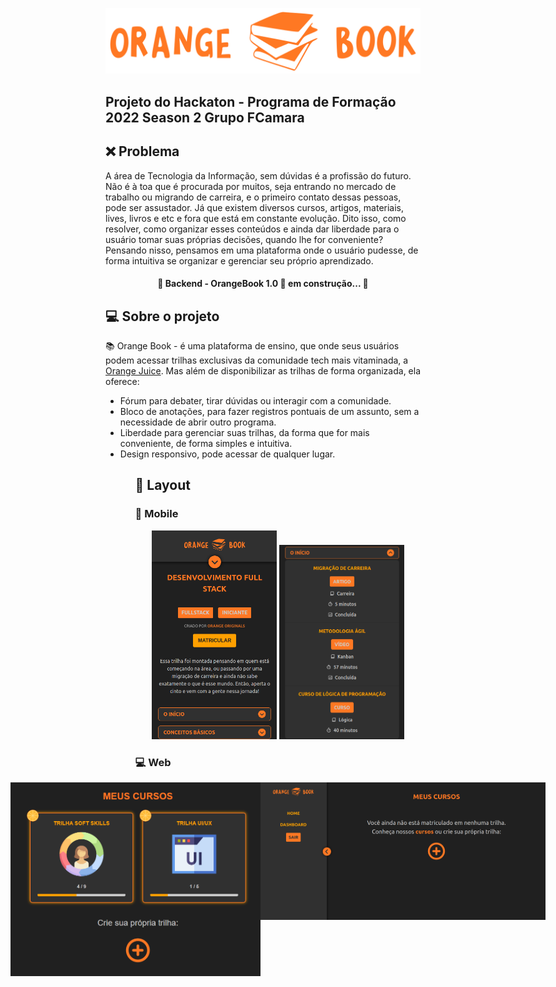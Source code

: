 <p align="center">
  <img alt="BookOrange" title= "#BookOrange" src="https://github.com/Orange-Book-Squad-8/orange-book-back/blob/main/img/logo%20(1).svg".svg>
</p>

<h2>Projeto do Hackaton - Programa de Formação 2022 Season 2 Grupo FCamara</h2>

## :x: Problema

A área de Tecnologia da Informação, sem dúvidas é a profissão do futuro. Não é à toa que é procurada por muitos, seja entrando no mercado de trabalho ou migrando de carreira, e o primeiro contato dessas pessoas, pode ser assustador. Já que existem diversos cursos, artigos, materiais, lives, livros e etc e fora que está em constante evolução. Dito isso, como resolver, como organizar esses conteúdos e ainda dar liberdade para o usuário tomar suas próprias decisões, quando lhe for conveniente? Pensando nisso, pensamos em uma plataforma onde o usuário pudesse, de forma intuitiva se organizar e gerenciar seu próprio aprendizado.

<h4 align="center"> 
	🚧 Backend - OrangeBook 1.0 🚀 em construção... 🚧
</h4>

## 💻 Sobre o projeto

 :books: Orange Book - é uma plataforma de ensino, que onde seus usuários podem acessar trilhas exclusivas da comunidade tech mais vitaminada, a <a href="https://digital.fcamara.com.br/orangejuice">Orange Juice</a>. Mas além de disponibilizar as trilhas de forma organizada, ela oferece:
 
<ul>
  <li>Fórum para debater, tirar dúvidas ou interagir com a comunidade.</li>
  <li>Bloco de anotações, para fazer registros pontuais de um assunto, sem a necessidade de abrir outro programa.</li>
  <li>Liberdade para gerenciar suas trilhas, da forma que for mais conveniente, de forma simples e intuitiva.</li>
  <li>Design responsivo, pode acessar de qualquer lugar.</li>
<ul>
  
## 🎨 Layout

### :iphone: Mobile

<p align="center">
  <img alt="NextLevelWeek" title="#NextLevelWeek" src="https://github.com/Orange-Book-Squad-8/orange-book-back/blob/main/img/mobile_tela_1.png" width="200px">

  <img alt="NextLevelWeek" title="#NextLevelWeek" src="https://github.com/Orange-Book-Squad-8/orange-book-back/blob/main/img/mobile_tela_2.png" width="200px">
</p>

### 💻 Web

<p align="center" style="display: flex; align-items: flex-start; justify-content: center;">
  <img alt="NextLevelWeek" title="#NextLevelWeek" src="https://github.com/Orange-Book-Squad-8/orange-book-back/blob/main/img/web_tela_1.png" width="400px">

  <img alt="NextLevelWeek" title="#NextLevelWeek" src="https://github.com/Orange-Book-Squad-8/orange-book-back/blob/main/img/web_tela_2.png" width="800px">
</p>


  
 
  
  
  
  
  
  
  
  
  
  
  
  
  
  
  
  
  
  
